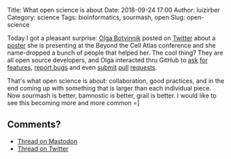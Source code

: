 Title: What open science is about
Date: 2018-09-24 17:00
Author: luizirber
Category: science
Tags: bioinformatics, sourmash, open
Slug: open-science

Today I got a pleasant surprise: [Olga Botvinnik][0] posted on [Twitter][1]
about a [poster][2] she is presenting at the Beyond the Cell Atlas conference
and she name-dropped a bunch of people that helped her. The cool thing? They
are all open source developers, and Olga interacted thru GitHub to [ask][3] [for][5] [features][6],
[report bugs][4] and even [submit][7] [pull][9] [requests][10].

That's what open science is about: collaboration, good practices, and in the end coming up
with something that is larger than each individual piece. Now sourmash is better,
bamnostic is better, grail is better. I would like to see this becoming more and
more common =]

[0]: http://www.olgabotvinnik.com/
[1]: https://twitter.com/olgabot/status/1044292704513839104
[2]: https://github.com/czbiohub/kmer-hashing/blob/olgabot/search-compare-ignore-abundance/figures/presentations/2018-09-24_beyond_the_cell_atlas_poster/2018-09-24_Beyond_the_Cell_Atlas.pdf
[3]: https://github.com/dib-lab/sourmash/pull/543
[4]: https://github.com/betteridiot/bamnostic/issues/20
[5]: https://github.com/dib-lab/sourmash/issues/545 
[6]: https://github.com/betteridiot/bamnostic/issues/15
[7]: https://github.com/dib-lab/sourmash/pull/543
[9]: https://github.com/dib-lab/sourmash/pull/539
[10]: https://github.com/dib-lab/sourmash/pull/529

## Comments?

- [Thread on Mastodon][100]
- [Thread on Twitter][101]

[100]: https://social.lasanha.org/@luizirber/100783375923088450
[101]: https://twitter.com/luizirber/status/1044369382233665536
